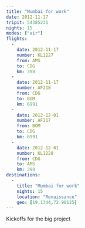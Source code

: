 ```yaml
---
title: "Mumbai for work"
date: 2012-11-17
tripit: 54385231
nights: 15
modes: ["air"]
flights:
  -
    date: 2012-11-17
    number: KL1227
    from: AMS
    to: CDG
    km: 398
  -
    date: 2012-11-17
    number: AF218
    from: CDG
    to: BOM
    km: 6991
  -
    date: 2012-12-01
    number: AF217
    from: BOM
    to: CDG
    km: 6991
  -
    date: 2012-12-01
    number: KL1228
    from: CDG
    to: AMS
    km: 398
destinations:
  -
    title: "Mumbai for work"
    nights: 15
    location: "Renaissance"
    geo: [19.1344,72.90125]
---
```


Kickoffs for the big project
